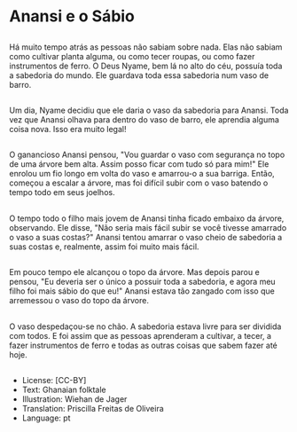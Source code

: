 # Anansi e o Sábio

##
Há muito tempo atrás as pessoas não sabiam sobre nada. Elas não sabiam como cultivar planta alguma, ou como tecer roupas, ou como fazer instrumentos de ferro. O Deus Nyame, bem lá no alto do céu, possuía toda a sabedoria do mundo. Ele guardava toda essa sabedoria num vaso de barro.

##
Um dia, Nyame decidiu que ele daria o vaso da sabedoria para Anansi. Toda vez que Anansi olhava para dentro do vaso de barro, ele aprendia alguma coisa nova. Isso era muito legal!

##
O ganancioso Anansi pensou, "Vou guardar o vaso com segurança no topo de uma árvore bem alta. Assim posso ficar com tudo só para mim!" Ele enrolou um fio longo em volta do vaso e amarrou-o a sua barriga. Então, começou a escalar a árvore, mas foi difícil subir com o vaso batendo o tempo todo em seus joelhos.

##
O tempo todo o filho mais jovem de Anansi tinha ficado embaixo da árvore, observando. Ele disse, "Não seria mais fácil subir se você tivesse amarrado o vaso a suas costas?" Anansi tentou amarrar o vaso cheio de sabedoria a suas costas e, realmente, assim foi muito mais fácil.

##
Em pouco tempo ele alcançou o topo da árvore. Mas depois parou e pensou, "Eu deveria ser o único a possuir toda a sabedoria, e agora meu filho foi mais sábio do que eu!" Anansi estava tão zangado com isso que arremessou o vaso do topo da árvore.

##
O vaso despedaçou-se no chão. A sabedoria estava livre para ser dividida com todos. E foi assim que as pessoas aprenderam a cultivar, a tecer, a fazer instrumentos de ferro e todas as outras coisas que sabem fazer até hoje.

##
* License: [CC-BY]
* Text: Ghanaian folktale
* Illustration: Wiehan de Jager
* Translation: Priscilla Freitas de Oliveira
* Language: pt

